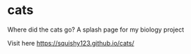 # cats
Where did the cats go? A splash page for my biology project

Visit here https://squishy123.github.io/cats/
